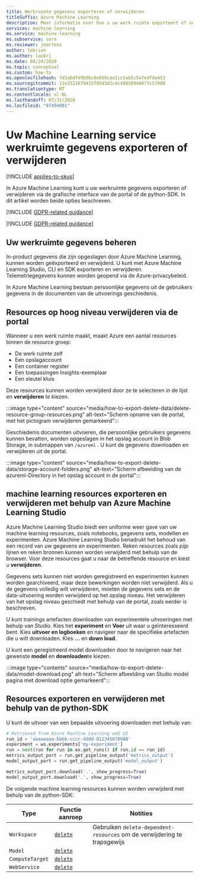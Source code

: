 ```yaml
---
title: Werkruimte gegevens exporteren of verwijderen
titleSuffix: Azure Machine Learning
description: Meer informatie over hoe u uw werk ruimte exporteert of verwijdert met de Azure Machine Learning Studio, CLI, SDK en geverifieerde REST Api's.
services: machine-learning
ms.service: machine-learning
ms.subservice: core
ms.reviewer: jmartens
author: lobrien
ms.author: laobri
ms.date: 04/24/2020
ms.topic: conceptual
ms.custom: how-to
ms.openlocfilehash: fd3abdfd9b0bc0e658caa1cc5ab5c5a7edfda453
ms.sourcegitcommit: 11e2521679415f05d3d2c4c49858940677c57900
ms.translationtype: MT
ms.contentlocale: nl-NL
ms.lasthandoff: 07/31/2020
ms.locfileid: "87494001"
---
```

# <a name="export-or-delete-your-machine-learning-service-workspace-data"></a>Uw Machine Learning service werkruimte gegevens exporteren of verwijderen

[!INCLUDE [applies-to-skus](../../includes/aml-applies-to-basic-enterprise-sku.md)]

In Azure Machine Learning kunt u uw werkruimte gegevens exporteren of verwijderen via de grafische interface van de portal of de python-SDK. In dit artikel worden beide opties beschreven.

[!INCLUDE [GDPR-related guidance](../../includes/gdpr-dsr-and-stp-note.md)]

[!INCLUDE [GDPR-related guidance](../../includes/gdpr-intro-sentence.md)]

## <a name="control-your-workspace-data"></a>Uw werkruimte gegevens beheren

In-product gegevens die zijn opgeslagen door Azure Machine Learning, kunnen worden geëxporteerd en verwijderd. U kunt met Azure Machine Learning Studio, CLI en SDK exporteren en verwijderen. Telemetriegegevens kunnen worden geopend via de Azure-privacybeleid. 

In Azure Machine Learning bestaan persoonlijke gegevens uit de gebruikers gegevens in de documenten van de uitvoerings geschiedenis. 

## <a name="delete-high-level-resources-using-the-portal"></a>Resources op hoog niveau verwijderen via de portal

Wanneer u een werk ruimte maakt, maakt Azure een aantal resources binnen de resource groep:

- De werk ruimte zelf
- Een opslagaccount
- Een container register
- Een toepassingen Insights-exemplaar
- Een sleutel kluis

Deze resources kunnen worden verwijderd door ze te selecteren in de lijst en **verwijderen** te kiezen. 

:::image type="content" source="media/how-to-export-delete-data/delete-resource-group-resources.png" alt-text="Scherm opname van de portal, met het pictogram verwijderen gemarkeerd":::

Geschiedenis documenten uitvoeren, die persoonlijke gebruikers gegevens kunnen bevatten, worden opgeslagen in het opslag account in Blob Storage, in submappen van `/azureml` . U kunt de gegevens downloaden en verwijderen uit de portal.

:::image type="content" source="media/how-to-export-delete-data/storage-account-folders.png" alt-text="Scherm afbeelding van de azureml-Directory in het opslag account in de portal":::

## <a name="export-and-delete-machine-learning-resources-using-azure-machine-learning-studio"></a>machine learning resources exporteren en verwijderen met behulp van Azure Machine Learning Studio

Azure Machine Learning Studio biedt een uniforme weer gave van uw machine learning resources, zoals notebooks, gegevens sets, modellen en experimenten. Azure Machine Learning Studio benadrukt het behoud van een record van uw gegevens en experimenten. Reken resources zoals pijp lijnen en reken bronnen kunnen worden verwijderd met behulp van de browser. Voor deze resources gaat u naar de betreffende resource en kiest u **verwijderen**. 

Gegevens sets kunnen niet worden geregistreerd en experimenten kunnen worden gearchiveerd, maar deze bewerkingen worden niet verwijderd. Als u de gegevens volledig wilt verwijderen, moeten de gegevens sets en de data-uitvoering worden verwijderd op het opslag niveau. Het verwijderen van het opslag niveau geschiedt met behulp van de portal, zoals eerder is beschreven.

U kunt trainings artefacten downloaden van experimentele uitvoeringen met behulp van Studio. Kies het **experiment** en **Voer** uit waar u geïnteresseerd bent. Kies **uitvoer en logboeken** en navigeer naar de specifieke artefacten die u wilt downloaden. Kies **...** en **down load**.

U kunt een geregistreerd model downloaden door te navigeren naar het gewenste **model** en **downloaden**te kiezen. 

:::image type="contents" source="media/how-to-export-delete-data/model-download.png" alt-text="Scherm afbeelding van Studio model pagina met download optie gemarkeerd":::

## <a name="export-and-delete-resources-using-the-python-sdk"></a>Resources exporteren en verwijderen met behulp van de python-SDK

U kunt de uitvoer van een bepaalde uitvoering downloaden met behulp van: 

```python
# Retrieved from Azure Machine Learning web UI
run_id = 'aaaaaaaa-bbbb-cccc-dddd-0123456789AB'
experiment = ws.experiments['my-experiment']
run = next(run for run in ex.get_runs() if run.id == run_id)
metrics_output_port = run.get_pipeline_output('metrics_output')
model_output_port = run.get_pipeline_output('model_output')

metrics_output_port.download('.', show_progress=True)
model_output_port.download('.', show_progress=True)
```

De volgende machine learning resources kunnen worden verwijderd met behulp van de python-SDK: 

| Type | Functie aanroep | Notities | 
| --- | --- | --- |
| `Workspace` | [`delete`](https://docs.microsoft.com/python/api/azureml-core/azureml.core.workspace.workspace?view=azure-ml-py#delete-delete-dependent-resources-false--no-wait-false-) | Gebruiken `delete-dependent-resources` om de verwijdering te trapsgewijs |
| `Model` | [`delete`](https://docs.microsoft.com/python/api/azureml-core/azureml.core.model(class)?view=azure-ml-py#delete--) | | 
| `ComputeTarget` | [`delete`](https://docs.microsoft.com/python/api/azureml-core/azureml.core.computetarget?view=azure-ml-py#delete--) | |
| `WebService` | [`delete`](https://docs.microsoft.com/python/api/azureml-core/azureml.core.webservice%28class%29?view=azure-ml-py) | | 

